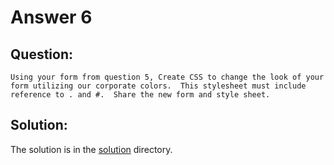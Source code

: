 # Answer 6

## Question:

```
Using your form from question 5, Create CSS to change the look of your form utilizing our corporate colors.  This stylesheet must include reference to . and #.  Share the new form and style sheet.
```

## Solution:

The solution is in the [solution](./solution.html) directory.